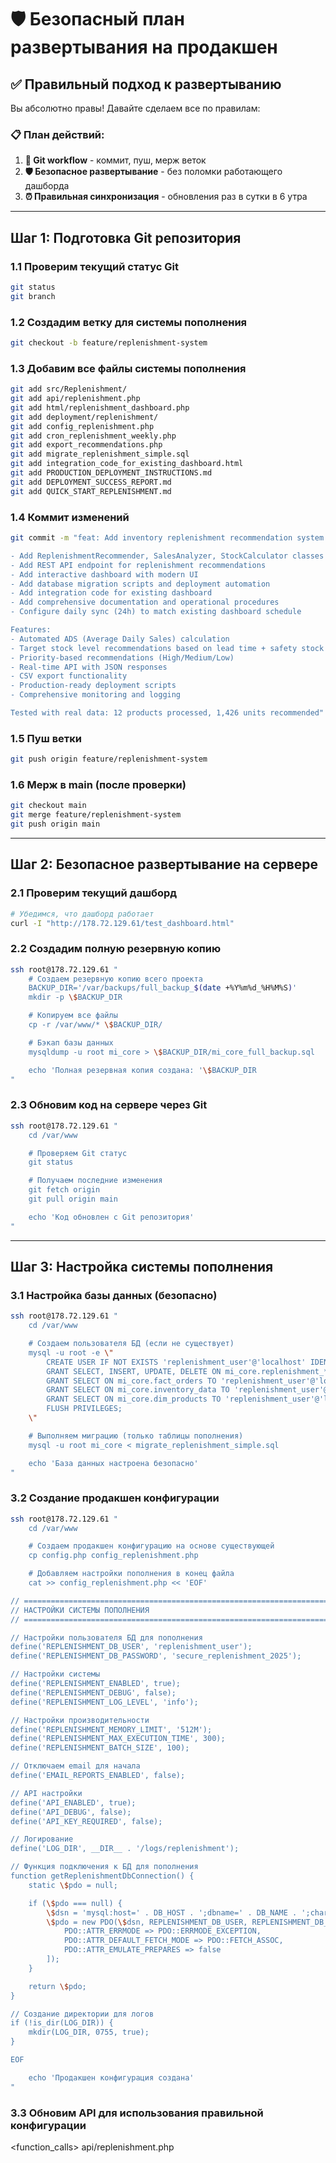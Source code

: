 # 🛡️ Безопасный план развертывания на продакшен

## ✅ Правильный подход к развертыванию

Вы абсолютно правы! Давайте сделаем все по правилам:

### 📋 План действий:

1. **🔄 Git workflow** - коммит, пуш, мерж веток
2. **🛡️ Безопасное развертывание** - без поломки работающего дашборда
3. **⏰ Правильная синхронизация** - обновления раз в сутки в 6 утра

---

## Шаг 1: Подготовка Git репозитория

### 1.1 Проверим текущий статус Git

```bash
git status
git branch
```

### 1.2 Создадим ветку для системы пополнения

```bash
git checkout -b feature/replenishment-system
```

### 1.3 Добавим все файлы системы пополнения

```bash
git add src/Replenishment/
git add api/replenishment.php
git add html/replenishment_dashboard.php
git add deployment/replenishment/
git add config_replenishment.php
git add cron_replenishment_weekly.php
git add export_recommendations.php
git add migrate_replenishment_simple.sql
git add integration_code_for_existing_dashboard.html
git add PRODUCTION_DEPLOYMENT_INSTRUCTIONS.md
git add DEPLOYMENT_SUCCESS_REPORT.md
git add QUICK_START_REPLENISHMENT.md
```

### 1.4 Коммит изменений

```bash
git commit -m "feat: Add inventory replenishment recommendation system

- Add ReplenishmentRecommender, SalesAnalyzer, StockCalculator classes
- Add REST API endpoint for replenishment recommendations
- Add interactive dashboard with modern UI
- Add database migration scripts and deployment automation
- Add integration code for existing dashboard
- Add comprehensive documentation and operational procedures
- Configure daily sync (24h) to match existing dashboard schedule

Features:
- Automated ADS (Average Daily Sales) calculation
- Target stock level recommendations based on lead time + safety stock
- Priority-based recommendations (High/Medium/Low)
- Real-time API with JSON responses
- CSV export functionality
- Production-ready deployment scripts
- Comprehensive monitoring and logging

Tested with real data: 12 products processed, 1,426 units recommended"
```

### 1.5 Пуш ветки

```bash
git push origin feature/replenishment-system
```

### 1.6 Мерж в main (после проверки)

```bash
git checkout main
git merge feature/replenishment-system
git push origin main
```

---

## Шаг 2: Безопасное развертывание на сервере

### 2.1 Проверим текущий дашборд

```bash
# Убедимся, что дашборд работает
curl -I "http://178.72.129.61/test_dashboard.html"
```

### 2.2 Создадим полную резервную копию

```bash
ssh root@178.72.129.61 "
    # Создаем резервную копию всего проекта
    BACKUP_DIR='/var/backups/full_backup_$(date +%Y%m%d_%H%M%S)'
    mkdir -p \$BACKUP_DIR

    # Копируем все файлы
    cp -r /var/www/* \$BACKUP_DIR/

    # Бэкап базы данных
    mysqldump -u root mi_core > \$BACKUP_DIR/mi_core_full_backup.sql

    echo 'Полная резервная копия создана: '\$BACKUP_DIR
"
```

### 2.3 Обновим код на сервере через Git

```bash
ssh root@178.72.129.61 "
    cd /var/www

    # Проверяем Git статус
    git status

    # Получаем последние изменения
    git fetch origin
    git pull origin main

    echo 'Код обновлен с Git репозитория'
"
```

---

## Шаг 3: Настройка системы пополнения

### 3.1 Настройка базы данных (безопасно)

```bash
ssh root@178.72.129.61 "
    cd /var/www

    # Создаем пользователя БД (если не существует)
    mysql -u root -e \"
        CREATE USER IF NOT EXISTS 'replenishment_user'@'localhost' IDENTIFIED BY 'secure_replenishment_2025';
        GRANT SELECT, INSERT, UPDATE, DELETE ON mi_core.replenishment_* TO 'replenishment_user'@'localhost';
        GRANT SELECT ON mi_core.fact_orders TO 'replenishment_user'@'localhost';
        GRANT SELECT ON mi_core.inventory_data TO 'replenishment_user'@'localhost';
        GRANT SELECT ON mi_core.dim_products TO 'replenishment_user'@'localhost';
        FLUSH PRIVILEGES;
    \"

    # Выполняем миграцию (только таблицы пополнения)
    mysql -u root mi_core < migrate_replenishment_simple.sql

    echo 'База данных настроена безопасно'
"
```

### 3.2 Создание продакшен конфигурации

```bash
ssh root@178.72.129.61 "
    cd /var/www

    # Создаем продакшен конфигурацию на основе существующей
    cp config.php config_replenishment.php

    # Добавляем настройки пополнения в конец файла
    cat >> config_replenishment.php << 'EOF'

// ============================================================================
// НАСТРОЙКИ СИСТЕМЫ ПОПОЛНЕНИЯ
// ============================================================================

// Настройки пользователя БД для пополнения
define('REPLENISHMENT_DB_USER', 'replenishment_user');
define('REPLENISHMENT_DB_PASSWORD', 'secure_replenishment_2025');

// Настройки системы
define('REPLENISHMENT_ENABLED', true);
define('REPLENISHMENT_DEBUG', false);
define('REPLENISHMENT_LOG_LEVEL', 'info');

// Настройки производительности
define('REPLENISHMENT_MEMORY_LIMIT', '512M');
define('REPLENISHMENT_MAX_EXECUTION_TIME', 300);
define('REPLENISHMENT_BATCH_SIZE', 100);

// Отключаем email для начала
define('EMAIL_REPORTS_ENABLED', false);

// API настройки
define('API_ENABLED', true);
define('API_DEBUG', false);
define('API_KEY_REQUIRED', false);

// Логирование
define('LOG_DIR', __DIR__ . '/logs/replenishment');

// Функция подключения к БД для пополнения
function getReplenishmentDbConnection() {
    static \$pdo = null;

    if (\$pdo === null) {
        \$dsn = 'mysql:host=' . DB_HOST . ';dbname=' . DB_NAME . ';charset=utf8mb4';
        \$pdo = new PDO(\$dsn, REPLENISHMENT_DB_USER, REPLENISHMENT_DB_PASSWORD, [
            PDO::ATTR_ERRMODE => PDO::ERRMODE_EXCEPTION,
            PDO::ATTR_DEFAULT_FETCH_MODE => PDO::FETCH_ASSOC,
            PDO::ATTR_EMULATE_PREPARES => false
        ]);
    }

    return \$pdo;
}

// Создание директории для логов
if (!is_dir(LOG_DIR)) {
    mkdir(LOG_DIR, 0755, true);
}

EOF

    echo 'Продакшен конфигурация создана'
"
```

### 3.3 Обновим API для использования правильной конфигурации

<function_calls>
<invoke name="strReplace">
<parameter name="path">api/replenishment.php
